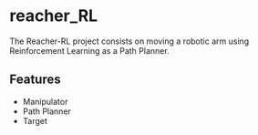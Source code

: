 # reacher_RL

The Reacher-RL project consists on moving a robotic arm using Reinforcement Learning as a Path Planner.

## Features

- Manipulator
- Path Planner
- Target